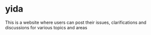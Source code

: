 # yida
 This is a website where users can post their issues, clarifications and discussions for various topics and areas

